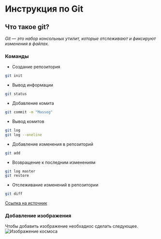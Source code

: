 # Инструкция по Git

## Что такое git?
*Git — это набор консольных утилит, которые отслеживают и фиксируют изменения в файлах.* 

### Команды
* Создание репозитория 
```sh
git init
```
* Вывод информации 
```sh
git status 
```
* Добавление комита
```sh
git commit -m "Masseg"
```
* Вывод комитов
```sh
git log
git log --oneline
```
* Добавление изменения в репозиторий
```sh
git add 
```
* Возвращение к последним изменениям
```sh
git log master
git restore
```
* Отслеживание изменений в репозитории
```sh
git diff
```

[Ссылка на источник](https://proglib.io/p/git-for-half-an-hour)

### Добавление изображения 

Чтобы добавить изображение необхадиос сделать следующее.
![Изображение космоса](kosmicheskoe_prostranstvo_sozvezdie_zvezdy_122977_1920x1080.jpg)

